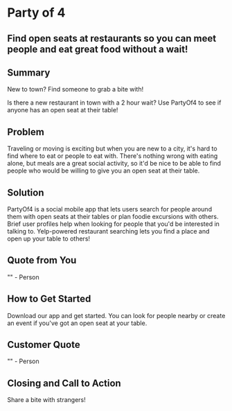 # Party of 4 #
 
## Find open seats at restaurants so you can meet people and eat great food without a wait! ##

## Summary ##
  New to town? Find someone to grab a bite with!

  Is there a new restaurant in town with a 2 hour wait? Use PartyOf4 to see if anyone has an open seat at their table! 

## Problem ##
  Traveling or moving is exciting but when you are new to a city, it's hard to find where to eat or people to eat with. There's nothing wrong with eating alone, but meals are a great social activity, so it'd be nice to be able to find people who would be willing to give you an open seat at their table.

## Solution ##
  PartyOf4 is a social mobile app that lets users search for people around them with open seats at their tables or plan foodie excursions with others. Brief user profiles help when looking for people that you'd be interested in talking to. Yelp-powered restaurant searching lets you find a place and open up your table to others!

## Quote from You ##
  "" - Person

## How to Get Started ##
  Download our app and get started. You can look for people nearby or create an event if you've got an open seat at your table.

## Customer Quote ##
  "" - Person

## Closing and Call to Action ##
  Share a bite with strangers! 